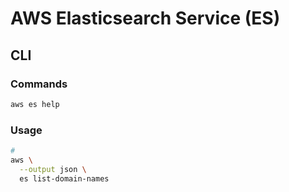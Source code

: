 # AWS Elasticsearch Service (ES)

## CLI

### Commands

```sh
aws es help
```

### Usage

```sh
#
aws \
  --output json \
  es list-domain-names
```
